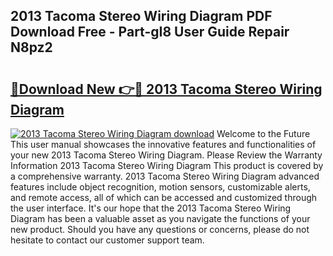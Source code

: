 ## 2013 Tacoma Stereo Wiring Diagram PDF Download Free - Part-gI8 User Guide Repair N8pz2

# <h2><a href="http://dfoud3.blite.top/?on=2013+Tacoma+Stereo+Wiring+Diagram">🔗Download New 👉🔴 2013 Tacoma Stereo Wiring Diagram</a></h2>

[![2013 Tacoma Stereo Wiring Diagram download](https://i.imgur.com/lujVjoI.png)](http://dfoud3.blite.top/?on=2013+Tacoma+Stereo+Wiring+Diagram)
Welcome to the Future This user manual showcases the innovative features and functionalities of your new 2013 Tacoma Stereo Wiring Diagram. Please Review the Warranty Information 2013 Tacoma Stereo Wiring Diagram This product is covered by a comprehensive warranty. 2013 Tacoma Stereo Wiring Diagram advanced features include object recognition, motion sensors, customizable alerts, and remote access, all of which can be accessed and customized through the user interface. It's our hope that the 2013 Tacoma Stereo Wiring Diagram has been a valuable asset as you navigate the functions of your new product. Should you have any questions or concerns, please do not hesitate to contact our customer support team.
